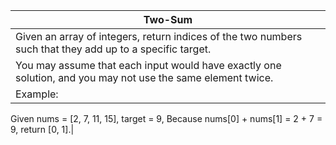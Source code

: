 | Two-Sum |
| --- |
| Given an array of integers, return indices of the two numbers such that they add up to a specific target.
  You may assume that each input would have exactly one solution, and you may not use the same element twice.|
|Example:
Given nums = [2, 7, 11, 15], target = 9,
Because nums[0] + nums[1] = 2 + 7 = 9,
return [0, 1].|
